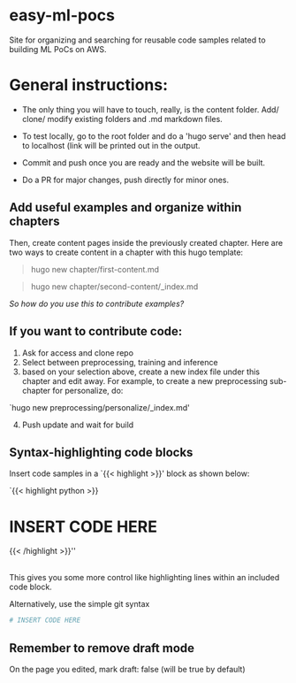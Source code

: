 # easy-ml-pocs
Site for organizing and searching for reusable code samples related to building ML PoCs on AWS.
 
# General instructions:
- The only thing you will have to touch, really, is the content folder. Add/ clone/ modify existing folders and .md markdown files.

- To test locally, go to the root folder and do a 'hugo serve' and then head to localhost (link will be printed out in the output. 

- Commit and push once you are ready and the website will be built.

- Do a PR for major changes, push directly for minor ones.


## Add useful examples and organize within chapters
Then, create content pages inside the previously created chapter. Here are two ways to create content in a chapter with this hugo template:

> hugo new chapter/first-content.md

> hugo new chapter/second-content/_index.md

*So how do you use this to contribute examples?*

## If you want to contribute code:

1. Ask for access and clone repo
2. Select between preprocessing, training and inference
3. based on your selection above, create a new index file under this chapter and edit away. For example, to create a new preprocessing sub-chapter for personalize, do:

`hugo new preprocessing/personalize/_index.md'

4. Push update and wait for build

## Syntax-highlighting code blocks 

Insert code samples in a `{{< highlight >}}' block as shown below:

`{{< highlight python >}}
# INSERT CODE HERE
{{< /highlight >}}''

<br>
This gives you some more control like highlighting lines within an included code block.

Alternatively, use the simple git syntax

```python
# INSERT CODE HERE
``` 

## Remember to remove draft mode
On the page you edited, mark draft: false (will be true by default)
